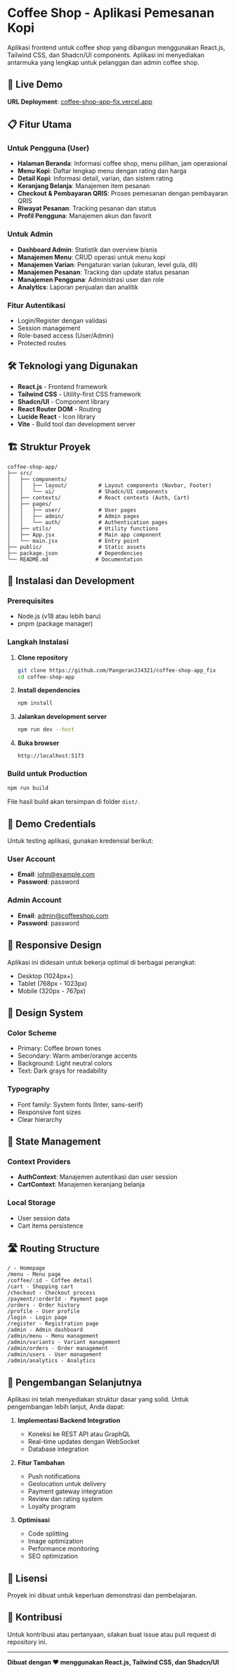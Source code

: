 # Coffee Shop - Aplikasi Pemesanan Kopi

Aplikasi frontend untuk coffee shop yang dibangun menggunakan React.js, Tailwind CSS, dan Shadcn/UI components. Aplikasi ini menyediakan antarmuka yang lengkap untuk pelanggan dan admin coffee shop.

## 🚀 Live Demo

**URL Deployment**: [coffee-shop-app-fix.vercel.app](coffee-shop-app-fix.vercel.app)

## 📋 Fitur Utama

### Untuk Pengguna (User)
- **Halaman Beranda**: Informasi coffee shop, menu pilihan, jam operasional
- **Menu Kopi**: Daftar lengkap menu dengan rating dan harga
- **Detail Kopi**: Informasi detail, varian, dan sistem rating
- **Keranjang Belanja**: Manajemen item pesanan
- **Checkout & Pembayaran QRIS**: Proses pemesanan dengan pembayaran QRIS
- **Riwayat Pesanan**: Tracking pesanan dan status
- **Profil Pengguna**: Manajemen akun dan favorit

### Untuk Admin
- **Dashboard Admin**: Statistik dan overview bisnis
- **Manajemen Menu**: CRUD operasi untuk menu kopi
- **Manajemen Varian**: Pengaturan varian (ukuran, level gula, dll)
- **Manajemen Pesanan**: Tracking dan update status pesanan
- **Manajemen Pengguna**: Administrasi user dan role
- **Analytics**: Laporan penjualan dan analitik

### Fitur Autentikasi
- Login/Register dengan validasi
- Session management
- Role-based access (User/Admin)
- Protected routes

## 🛠️ Teknologi yang Digunakan

- **React.js** - Frontend framework
- **Tailwind CSS** - Utility-first CSS framework
- **Shadcn/UI** - Component library
- **React Router DOM** - Routing
- **Lucide React** - Icon library
- **Vite** - Build tool dan development server

## 🏗️ Struktur Proyek

```
coffee-shop-app/
├── src/
│   ├── components/
│   │   ├── layout/          # Layout components (Navbar, Footer)
│   │   └── ui/              # Shadcn/UI components
│   ├── contexts/            # React contexts (Auth, Cart)
│   ├── pages/
│   │   ├── user/            # User pages
│   │   ├── admin/           # Admin pages
│   │   └── auth/            # Authentication pages
│   ├── utils/               # Utility functions
│   ├── App.jsx              # Main app component
│   └── main.jsx             # Entry point
├── public/                  # Static assets
├── package.json             # Dependencies
└── README.md               # Documentation
```

## 🚀 Instalasi dan Development

### Prerequisites
- Node.js (v18 atau lebih baru)
- pnpm (package manager)

### Langkah Instalasi

1. **Clone repository**
   ```bash
   git clone https://github.com/PangeranJJ4321/coffee-shop-app_fix
   cd coffee-shop-app
   ```

2. **Install dependencies**
   ```bash
   npm install
   ```

3. **Jalankan development server**
   ```bash
   npm run dev --host
   ```

4. **Buka browser**
   ```
   http://localhost:5173
   ```

### Build untuk Production

```bash
npm run build
```

File hasil build akan tersimpan di folder `dist/`.

## 🔐 Demo Credentials

Untuk testing aplikasi, gunakan kredensial berikut:

### User Account
- **Email**: john@example.com
- **Password**: password

### Admin Account
- **Email**: admin@coffeeshop.com
- **Password**: password

## 📱 Responsive Design

Aplikasi ini didesain untuk bekerja optimal di berbagai perangkat:
- Desktop (1024px+)
- Tablet (768px - 1023px)
- Mobile (320px - 767px)

## 🎨 Design System

### Color Scheme
- Primary: Coffee brown tones
- Secondary: Warm amber/orange accents
- Background: Light neutral colors
- Text: Dark grays for readability

### Typography
- Font family: System fonts (Inter, sans-serif)
- Responsive font sizes
- Clear hierarchy

## 🔄 State Management

### Context Providers
- **AuthContext**: Manajemen autentikasi dan user session
- **CartContext**: Manajemen keranjang belanja

### Local Storage
- User session data
- Cart items persistence

## 🛣️ Routing Structure

```
/ - Homepage
/menu - Menu page
/coffee/:id - Coffee detail
/cart - Shopping cart
/checkout - Checkout process
/payment/:orderId - Payment page
/orders - Order history
/profile - User profile
/login - Login page
/register - Registration page
/admin - Admin dashboard
/admin/menu - Menu management
/admin/variants - Variant management
/admin/orders - Order management
/admin/users - User management
/admin/analytics - Analytics
```

## 🔮 Pengembangan Selanjutnya

Aplikasi ini telah menyediakan struktur dasar yang solid. Untuk pengembangan lebih lanjut, Anda dapat:

1. **Implementasi Backend Integration**
   - Koneksi ke REST API atau GraphQL
   - Real-time updates dengan WebSocket
   - Database integration

2. **Fitur Tambahan**
   - Push notifications
   - Geolocation untuk delivery
   - Payment gateway integration
   - Review dan rating system
   - Loyalty program

3. **Optimisasi**
   - Code splitting
   - Image optimization
   - Performance monitoring
   - SEO optimization

## 📄 Lisensi

Proyek ini dibuat untuk keperluan demonstrasi dan pembelajaran.

## 🤝 Kontribusi

Untuk kontribusi atau pertanyaan, silakan buat issue atau pull request di repository ini.

---

**Dibuat dengan ❤️ menggunakan React.js, Tailwind CSS, dan Shadcn/UI**

